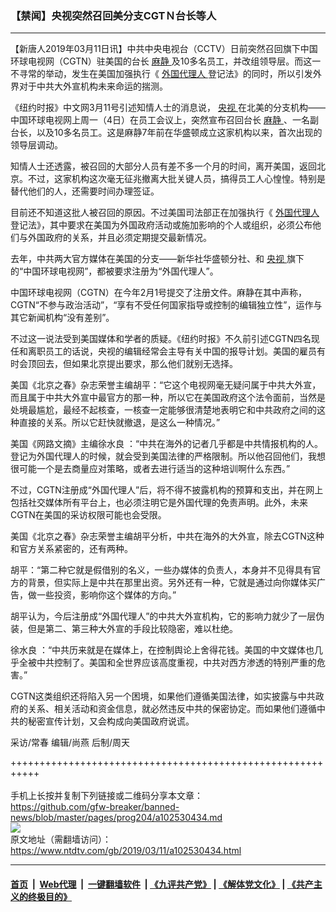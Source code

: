 ### 【禁闻】央视突然召回美分支CGTＮ台长等人
------------------------

<div class="post_content" itemprop="articleBody">
 <p>
  【新唐人2019年03月11日讯】中共中央电视台（CCTV）日前突然召回旗下中国环球电视网（CGTN）驻美国的台长
  <a href="https://www.ntdtv.com/gb/麻静.htm">
   麻静
  </a>
  及10多名员工，并改组领导层。而这一不寻常的举动，发生在美国加强执行《
  <a href="https://www.ntdtv.com/gb/外国代理人.htm">
   外国代理人
  </a>
  登记法》的同时，所以引发外界对于中共大外宣机构未来命运的揣测。
 </p>
 <p>
  《纽约时报》中文网3月11号引述知情人士的消息说，
  <a href="https://www.ntdtv.com/gb/央视.htm">
   央视
  </a>
  在北美的分支机构——中国环球电视网上周一（4日）在员工会议上，突然宣布召回台长
  <a href="https://www.ntdtv.com/gb/麻静.htm">
   麻静
  </a>
  、一名副台长，以及10多名员工。这是麻静7年前在华盛顿成立这家机构以来，首次出现的领导层调动。
 </p>
 <p>
  知情人士还透露，被召回的大部分人员有差不多一个月的时间，离开美国，返回北京。不过，这家机构这次毫无征兆撤离大批关键人员，搞得员工人心惶惶。特别是替代他们的人，还需要时间办理签证。
 </p>
 <p>
  目前还不知道这批人被召回的原因。不过美国司法部正在加强执行《
  <a href="https://www.ntdtv.com/gb/外国代理人.htm">
   外国代理人
  </a>
  登记法》，其中要求在美国为外国政府活动或施加影响的个人或组织，必须公布他们与外国政府的关系，并且必须定期提交最新情况。
 </p>
 <p>
  去年，中共两大官方媒体在美国的分支——新华社华盛顿分社、和
  <a href="https://www.ntdtv.com/gb/央视.htm">
   央视
  </a>
  旗下的“中国环球电视网”，都被要求注册为“外国代理人”。
 </p>
 <p>
  中国环球电视网（CGTN）在今年2月1号提交了注册文件。麻静在其中声称，CGTN“不参与政治活动”，“享有不受任何国家指导或控制的编辑独立性”，运作与其它新闻机构“没有差别”。
 </p>
 <p>
  不过这一说法受到美国媒体和学者的质疑。《纽约时报》不久前引述CGTN四名现任和离职员工的话说，央视的编辑经常会主导有关中国的报导计划。美国的雇员有时会顶回去，但如果北京提出要求，那么他们就别无选择。
 </p>
 <p>
  美国《北京之春》杂志荣誉主编胡平：“它这个电视网毫无疑问属于中共大外宣，而且属于中共大外宣中最官方的那一种，所以它在美国政府这个法令面前，当然是处境最尴尬，最经不起核查，一核查一定能够很清楚地表明它和中共政府之间的这种直接的关系。所以它赶快就撤退，是这么一种情况。”
 </p>
 <p>
  美国《网路文摘》主编徐水良 ：“中共在海外的记者几乎都是中共情报机构的人。登记为外国代理人的时候，就会受到美国法律的严格限制。所以他召回他们，我想很可能一个是去商量应对策略，或者去进行适当的这种培训啊什么东西。”
 </p>
 <p>
  不过，CGTN注册成“外国代理人”后，将不得不披露机构的预算和支出，并在网上包括社交媒体所有平台上，也必须注明它是外国代理的免责声明。此外，未来CGTN在美国的采访权限可能也会受限。
 </p>
 <p>
  美国《北京之春》杂志荣誉主编胡平分析，中共在海外的大外宣，除去CGTN这种和官方关系紧密的，还有两种。
 </p>
 <p>
  胡平：“第二种它就是假借别的名义，一些办媒体的负责人，本身并不见得具有官方的背景，但实际上是中共在那里出资。另外还有一种，它就是通过向你媒体买广告，做一些投资，影响你这个媒体的方向。”
 </p>
 <p>
  胡平认为，今后注册成“外国代理人”的中共大外宣机构，它的影响力就少了一层伪装，但是第二、第三种大外宣的手段比较隐密，难以杜绝。
 </p>
 <p>
  徐水良 ：“中共历来就是在媒体上，在控制舆论上舍得花钱。美国的中文媒体也几乎全被中共控制了。美国和全世界应该高度重视，中共对西方渗透的特别严重的危害。”
 </p>
 <p>
  CGTN这类组织还将陷入另一个困境，如果他们遵循美国法律，如实披露与中共政府的关系、相关活动和资金信息，就必然违反中共的保密协定。而如果他们遵循中共的秘密宣传计划，又会构成向美国政府说谎。
 </p>
 <p>
  采访/常春 编辑/尚燕 后制/周天
 </p>
 <div class="single_ad">
 </div>
</div>

+++++++++++++++++++++++++++++++++++++++++++++++++++++++++++<br/><br/>
手机上长按并复制下列链接或二维码分享本文章：<br/>
https://github.com/gfw-breaker/banned-news/blob/master/pages/prog204/a102530434.md <br/>
<a href='https://github.com/gfw-breaker/banned-news/blob/master/pages/prog204/a102530434.md'><img src='https://github.com/gfw-breaker/banned-news/blob/master/pages/prog204/a102530434.md.png'/></a> <br/>
原文地址（需翻墙访问）：https://www.ntdtv.com/gb/2019/03/11/a102530434.html


------------------------
#### [首页](https://github.com/gfw-breaker/banned-news/blob/master/README.md) &nbsp;|&nbsp; [Web代理](https://github.com/labour-camp/helloworld) &nbsp;|&nbsp; [一键翻墙软件](https://github.com/gfw-breaker/nogfw/blob/master/README.md) &nbsp;| [《九评共产党》](https://github.com/gfw-breaker/9ping.md/blob/master/README.md#九评之一评共产党是什么) | [《解体党文化》](https://github.com/gfw-breaker/jtdwh.md/blob/master/README.md) | [《共产主义的终极目的》](https://github.com/gfw-breaker/gczydzjmd.md/blob/master/README.md)

